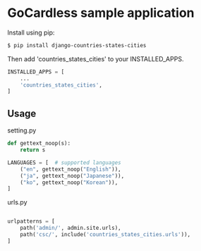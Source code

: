 # GoCardless sample application


Install using pip:

```sh
$ pip install django-countries-states-cities
```

Then add 'countries_states_cities' to your INSTALLED_APPS.

```python
INSTALLED_APPS = [
    ...
    'countries_states_cities',
]
```

## Usage

setting.py
```python
def gettext_noop(s):
    return s

LANGUAGES = [  # supported languages
    ("en", gettext_noop("English")),
    ("ja", gettext_noop("Japanese")),
    ("ko", gettext_noop("Korean")),
]
```

urls.py
```python

urlpatterns = [
    path('admin/', admin.site.urls),
    path('csc/', include('countries_states_cities.urls')),
]
```
